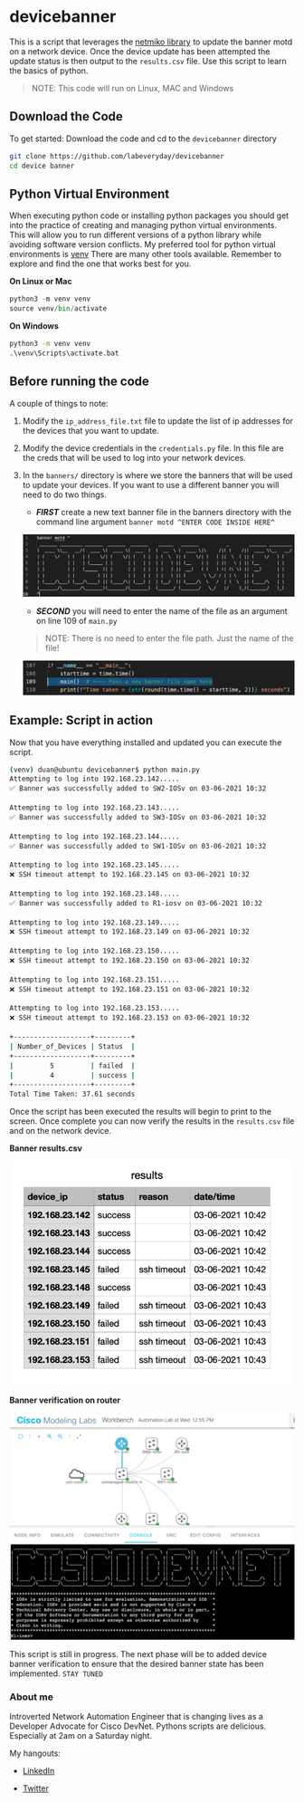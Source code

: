 # devicebanner

This is a script that leverages the [netmiko library](https://pyneng.readthedocs.io/en/latest/book/18_ssh_telnet/netmiko.html) to update the banner motd on a network device. Once the device update has been attempted the update status is then output to the `results.csv` file. Use this script to learn the basics of python.

> NOTE: This code will run on Linux, MAC and Windows

## Download the Code

To get started: Download the code and cd to the `devicebanner` directory

```bash
git clone https://github.com/labeveryday/devicebanner
cd device banner
```

## Python Virtual Environment

When executing python code or installing python packages you should get into the practice of creating and managing python virtual environments.
This will allow you to run different versions of a python library while avoiding software version conflicts. My preferred tool for python virtual environments is [venv](https://docs.python.org/3/library/venv.html)
There are many other tools available. Remember to explore and find the one that works best for you.

**On Linux or Mac**

```python
python3 -m venv venv
source venv/bin/activate
```

**On Windows**

```cmd
python3 -m venv venv
.\venv\Scripts\activate.bat
```

## Before running the code

A couple of things to note:

1. Modify the `ip_address_file.txt` file to update the list of ip addresses for the devices that you want to update.

2. Modify the device credentials in the `credentials.py` file. In this file are the creds that will be used to log into your network devices.

3. In the `banners/` directory is where we store the banners that will be used to update your devices. If you want to use a different banner you will need to do two things.

    - ***FIRST*** create a new text banner file in the banners directory with the command line argument `banner motd ^ENTER CODE INSIDE HERE^`

    ![banner](https://github.com/labeveryday/Notes/blob/main/images/banner.png)

    - ***SECOND*** you will need to enter the name of the file as an argument on line 109 of `main.py`

    >NOTE: There is no need to enter the file path. Just the name of the file!

    ![banner_arg](https://github.com/labeveryday/Notes/blob/main/images/banner_arg.png)

## Example: Script in action

Now that you have everything installed and updated you can execute the script.

```bash
(venv) duan@ubuntu devicebanner$ python main.py
Attempting to log into 192.168.23.142.....
✅ Banner was successfully added to SW2-IOSv on 03-06-2021 10:32

Attempting to log into 192.168.23.143.....
✅ Banner was successfully added to SW3-IOSv on 03-06-2021 10:32

Attempting to log into 192.168.23.144.....
✅ Banner was successfully added to SW1-IOSv on 03-06-2021 10:32

Attempting to log into 192.168.23.145.....
❌ SSH timeout attempt to 192.168.23.145 on 03-06-2021 10:32

Attempting to log into 192.168.23.148.....
✅ Banner was successfully added to R1-iosv on 03-06-2021 10:32

Attempting to log into 192.168.23.149.....
❌ SSH timeout attempt to 192.168.23.149 on 03-06-2021 10:32

Attempting to log into 192.168.23.150.....
❌ SSH timeout attempt to 192.168.23.150 on 03-06-2021 10:32

Attempting to log into 192.168.23.151.....
❌ SSH timeout attempt to 192.168.23.151 on 03-06-2021 10:32

Attempting to log into 192.168.23.153.....
❌ SSH timeout attempt to 192.168.23.153 on 03-06-2021 10:32

+-------------------+---------+
| Number_of_Devices | Status  |
+-------------------+---------+
|         5         | failed  |
|         4         | success |
+-------------------+---------+
Total Time Taken: 37.61 seconds

```

Once the script has been executed the results will begin to print to the screen. Once complete you can now verify the results in the `results.csv` file and on the network device.

**Banner results.csv**

![banner results](https://github.com/labeveryday/Notes/blob/main/images/banner_results.png)

**Banner verification on router**

![Device banner results](https://github.com/labeveryday/Notes/blob/main/images/banner_example.png)

This script is still in progress. The next phase will be to added device banner verification to ensure that the desired banner state has been implemented. `STAY TUNED`

### About me

Introverted Network Automation Engineer that is changing lives as a Developer Advocate for Cisco DevNet. Pythons scripts are delicious. Especially at 2am on a Saturday night.

My hangouts:

- [LinkedIn](https://www.linkedin.com/in/duanlightfoot/)

- [Twitter](https://twitter.com/labeveryday)
